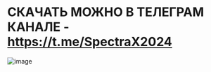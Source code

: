 # СКАЧАТЬ МОЖНО В ТЕЛЕГРАМ КАНАЛЕ - https://t.me/SpectraX2024
![image](https://github.com/user-attachments/assets/228ca161-692c-4dc4-a78b-11d47c64bdec)
